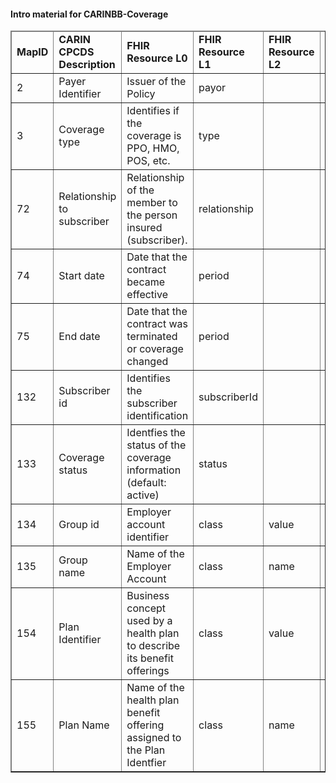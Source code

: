 <!-- StructureDefinition-CARIN-BB-Coverage-intro.md {% comment %}
*****************************************************************************************
*                            WARNING: DO NOT EDIT THIS FILE                             *
*                                                                                       *
* This file is generated by SUSHI. Any edits you make to this file will be overwritten. *
*                                                                                       *
* To change the contents of this file, edit the original source file at:                *
* ig-data/input/pagecontent/StructureDefinition-CARIN-BB-Coverage-intro.md              *
*****************************************************************************************
{% endcomment %} -->
<h4>Intro material for CARINBB-Coverage</h4>

<table border="1" class="codesytems local">
  <thead>
    <tr>
      <td>
        <b>MapID</b>
      </td>
      <td>
        <b>CARIN CPCDS Description</b>
      </td>
            <td>
        <b>FHIR Resource L0</b>
      </td>
      <td>
        <b>FHIR Resource L1</b>
      </td>
        <td>
        <b>FHIR Resource L2</b>
      </td>
      <td>
        <b>FHIR Resource L3/4</b>
      </td>
        <td>
        <b>FHIR Reference</b>
      </td> 
    </tr>
  </thead>
  <tbody> 
<tr>
<td>
2
</td>
<td>
Payer Identifier
</td>
<td>
Issuer of the Policy
</td>
<td>
payor
</td>
<td>

</td>
<td>
Issuer of the policy
</td>
<td>
Reference(Organization)
</td>
</tr>
<tr>
<td>
3
</td>
<td>
Coverage type
</td>
<td>
Identifies if the coverage is PPO, HMO, POS, etc.  
</td>
<td>
type
</td>
<td>

</td>
<td>
Coverage Type and Self-Pay Codes (Preferred)
</td>
<td>

</td>
</tr>
<tr>
<td>
72
</td>
<td>
Relationship to subscriber
</td>
<td>
Relationship of the member to the person insured (subscriber).
</td>
<td>
relationship
</td>
<td>

</td>
<td>
Beneficiary relationship to the subscriber
</td>
<td>

</td>
</tr>
<tr>
<td>
74
</td>
<td>
Start date
</td>
<td>
Date that the contract became effective
</td>
<td>
period
</td>
<td>

</td>
<td>
Coverage start and end dates
</td>
<td>

</td>
</tr>
<tr>
<td>
75
</td>
<td>
End date
</td>
<td>
Date that the contract was terminated or coverage changed
</td>
<td>
period
</td>
<td>

</td>
<td>
Coverage start and end dates
</td>
<td>

</td>
</tr>
<tr>
<td>
132
</td>
<td>
Subscriber id
</td>
<td>
Identifies the subscriber identification
</td>
<td>
subscriberId
</td>
<td>

</td>
<td>
ID assigned to the subscriber
</td>
<td>

</td>
</tr>
<tr>
<td>
133
</td>
<td>
Coverage status
</td>
<td>
Identfies the status of the coverage information (default: active)
</td>
<td>
status
</td>
<td>

</td>
<td>
active | cancelled | draft | entered-in-error
</td>
<td>

</td>
</tr>
<tr>
<td>
134
</td>
<td>
Group id
</td>
<td>
Employer account identifier
</td>
<td>
class
</td>
<td>
value
</td>
<td>
Value associated with the type
</td>
<td>

</td>
</tr>
<tr>
<td>
135
</td>
<td>
Group name
</td>
<td>
Name of the Employer Account
</td>
<td>
class
</td>
<td>
name
</td>
<td>
Human readable description of the type and value
</td>
<td>

</td>
</tr>
<tr>
<td>
154
</td>
<td>
Plan Identifier
</td>
<td>
Business concept used by a health plan to describe its benefit offerings
</td>
<td>
class
</td>
<td>
value
</td>
<td>
Value associated with the type
</td>
<td>

</td>
</tr>
<tr>
<td>
155
</td>
<td>
Plan Name
</td>
<td>
Name of the health plan benefit offering assigned to the Plan Identfier
</td>
<td>
class
</td>
<td>
name
</td>
<td>
Human readable description of the type and value
</td>
<td>

</td>
</tr>
</tbody>
</table>